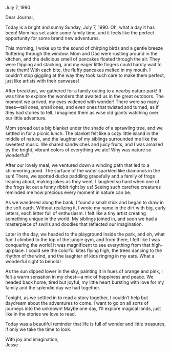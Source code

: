 
July 7, 1990

Dear Journal,

Today is a bright and sunny Sunday, July 7, 1990. Oh, what a day it has been! Mom has set aside some family time, and it feels like the perfect opportunity for some brand new adventures.

This morning, I woke up to the sound of chirping birds and a gentle breeze fluttering through the window. Mom and Dad were rustling around in the kitchen, and the delicious smell of pancakes floated through the air. They were flipping and stacking, and my eager little fingers could hardly wait to taste them! With each bite, the fluffy pancakes melted in my mouth. I couldn't stop giggling at the way they took such care to make them perfect, just like artists with their canvases!

After breakfast, we gathered for a family outing to a nearby nature park! It was time to explore the wonders that awaited us in the great outdoors. The moment we arrived, my eyes widened with wonder! There were so many trees—tall ones, small ones, and even ones that twisted and turned, as if they had stories to tell. I imagined them as wise old giants watching over our little adventure.

Mom spread out a big blanket under the shade of a sprawling tree, and we settled in for a picnic lunch. The blanket felt like a cozy little island in the middle of nature, and the laughter of my siblings surrounded me like the sweetest music. We shared sandwiches and juicy fruits, and I was amazed by the bright, vibrant colors of everything we ate! Why was nature so wonderful?

After our lovely meal, we ventured down a winding path that led to a shimmering pond. The surface of the water sparkled like diamonds in the sun! There, we spotted ducks paddling gracefully and a family of frogs leaping about, making jokes as they went. I laughed so hard when one of the frogs let out a funny ribbit right by us! Seeing such carefree creatures reminded me how precious every moment in nature can be.

As we wandered along the bank, I found a small stick and began to draw in the soft earth. Without realizing it, I wrote my name in the dirt with big, curly letters, each letter full of enthusiasm. I felt like a tiny artist creating something unique in the world. My siblings joined in, and soon we had a masterpiece of swirls and doodles that reflected our imagination.

Later in the day, we headed to the playground inside the park, and oh, what fun! I climbed to the top of the jungle gym, and from there, I felt like I was conquering the world! It was magnificent to see everything from that high-up place. I could see the colorful kites flying high, the trees dancing to the rhythm of the wind, and the laughter of kids ringing in my ears. What a wonderful sight to behold!

As the sun dipped lower in the sky, painting it in hues of orange and pink, I felt a warm sensation in my chest—a mix of happiness and peace. We headed back home, tired but joyful, my little heart bursting with love for my family and the splendid day we had together.

Tonight, as we settled in to read a story together, I couldn’t help but daydream about the adventures to come. I want to go on all sorts of journeys into the unknown! Maybe one day, I'll explore magical lands, just like in the stories we love to read. 

Today was a beautiful reminder that life is full of wonder and little treasures, if only we take the time to look.

With joy and imagination,  
Jesse
